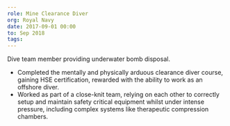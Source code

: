 ```yaml
---
role: Mine Clearance Diver
org: Royal Navy
date: 2017-09-01 00:00
to: Sep 2018
tags:
---
```


Dive team member providing underwater bomb disposal.
- Completed the mentally and physically arduous clearance diver course, gaining HSE certification, rewarded with the ability to work as an offshore diver.
- Worked as part of a close-knit team, relying on each other to correctly setup and maintain safety critical equipment whilst under intense pressure, including complex systems like therapeutic compression chambers.
